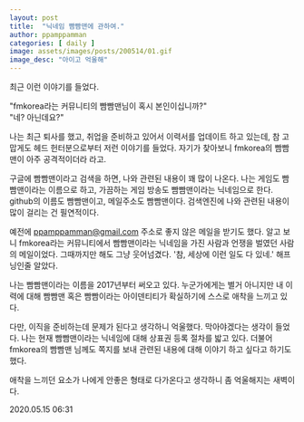 ```yaml
---
layout: post
title:  "닉네임 빰빰맨에 관하여."
author: ppamppamman
categories: [ daily ]
image: assets/images/posts/200514/01.gif
image_desc: "아이고 억울해" 
---
```


최근 이런 이야기를 들었다.  

"fmkorea라는 커뮤니티의 빰빰맨님이 혹시 본인이십니까?"  
"네? 아닌데요?"  

나는 최근 퇴사를 했고, 취업을 준비하고 있어서 이력서를 업데이트 하고 있는데, 
참 고맙게도 헤드 헌터분으로부터 저런 이야기를 들었다. 
자기가 찾아보니 fmkorea의 빰빰맨이 아주 공격적이더라 라고.

구글에 빰빰맨이라고 검색을 하면, 나와 관련된 내용이 꽤 많이 나온다. 
나는 게임도 빰빰맨이라는 이름으로 하고, 가끔하는 게임 방송도 빰빰맨이라는 닉네임으로 한다. 
github의 이름도 빰빰맨이고, 메일주소도 빰빰맨이다. 
검색엔진에 나와 관련된 내용이 많이 걸리는 건 필연적이다. 

예전에 ppamppamman@gmail.com 주소로 좋지 않은 메일을 받기도 했다. 
알고 보니 fmkorea라는 커뮤니티에서 빰빰맨이라는 닉네임을 가진 사람과 언쟁을 벌였던 사람의 메일이었다. 
그때까지만 해도 그냥 웃어넘겼다. '참, 세상에 이런 일도 다 있네.'
해프닝인줄 알았다. 

나는 빰빰맨이라는 이름을 2017년부터 써오고 있다. 
누군가에게는 별거 아니지만 내 이력에 대해 빰빰맨 혹은 빰빰이라는 아이덴티티가 확실하기에 스스로 애착을 느끼고 있다. 

다만, 이직을 준비하는데 문제가 된다고 생각하니 억울했다. 
막아야겠다는 생각이 들었다. 
나는 현재 빰빰맨이라는 닉네임에 대해 상표권 등록 절차를 밟고 있다. 
더불어 fmkorea의 빰빰맨 님께도 쪽지를 보내 관련된 내용에 대해 이야기 하고 싶다고 하기도 했다.  

애착을 느끼던 요소가 나에게 안좋은 형태로 다가온다고 생각하니 좀 억울해지는 새벽이다. 

2020.05.15 06:31